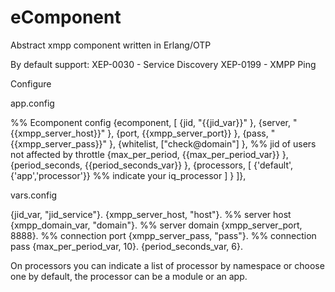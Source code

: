 eComponent
==========

Abstract xmpp component written in Erlang/OTP

By default support:
XEP-0030 - Service Discovery
XEP-0199 - XMPP Ping

Configure

app.config

  %% Ecomponent config
	{ecomponent, [
					{jid, "{{jid_var}}" },
					{server, "{{xmpp_server_host}}" },
					{port, {{xmpp_server_port}} },
					{pass, "{{xmpp_server_pass}}" },
					{whitelist, ["check@domain"] }, %% jid of users not affected by throttle
					{max_per_period, {{max_per_period_var}} },
					{period_seconds, {{period_seconds_var}} },
					{processors, [
              {'default', {'app','processor'}} %% indicate your iq_processor
						] }
					]},

vars.config

{jid_var,  	"jid_service"}.
{xmpp_server_host,	"host"}. %% server host
{xmpp_domain_var,  "domain"}. %% server domain
{xmpp_server_port,	8888}. %% connection port
{xmpp_server_pass,	"pass"}. %% connection pass
{max_per_period_var,	10}.
{period_seconds_var,	6}.

On processors you can indicate a list of processor by namespace or choose one by default,
the processor can be a module or an app.
